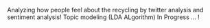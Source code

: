 Analyzing how people feel about the recycling by twitter analysis and sentiment analysis!
Topic modeling (LDA ALgorithm)
In Progress ... !
